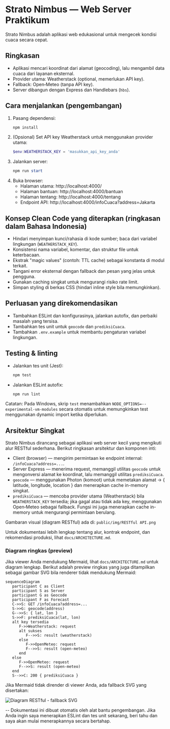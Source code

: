 # Strato Nimbus — Web Server Praktikum

Strato Nimbus adalah aplikasi web edukasional untuk mengecek kondisi cuaca secara cepat.

## Ringkasan
- Aplikasi mencari koordinat dari alamat (geocoding), lalu mengambil data cuaca dari layanan eksternal.
- Provider utama: Weatherstack (optional, memerlukan API key).
- Fallback: Open‑Meteo (tanpa API key).
- Server dibangun dengan Express dan Handlebars (`hbs`).

## Cara menjalankan (pengembangan)
1. Pasang dependensi:
   ```powershell
   npm install
   ```
2. (Opsional) Set API key Weatherstack untuk menggunakan provider utama:
   ```powershell
   $env:WEATHERSTACK_KEY = 'masukkan_api_key_anda'
   ```
3. Jalankan server:
   ```powershell
   npm run start
   ```
4. Buka browser:
   - Halaman utama: http://localhost:4000/
   - Halaman bantuan: http://localhost:4000/bantuan
   - Halaman tentang: http://localhost:4000/tentang
   - Endpoint API: http://localhost:4000/infoCuaca?address=Jakarta

## Konsep Clean Code yang diterapkan (ringkasan dalam Bahasa Indonesia)
- Hindari menyimpan kunci/rahasia di kode sumber; baca dari variabel lingkungan (`WEATHERSTACK_KEY`).
- Konsistensi nama variabel, komentar, dan struktur file untuk keterbacaan.
- Ekstrak "magic values" (contoh: TTL cache) sebagai konstanta di modul terkait.
- Tangani error eksternal dengan fallback dan pesan yang jelas untuk pengguna.
- Gunakan caching singkat untuk mengurangi risiko rate limit.
- Simpan styling di berkas CSS (hindari inline style bila memungkinkan).

## Perluasan yang direkomendasikan
- Tambahkan ESLint dan konfigurasinya, jalankan autofix, dan perbaiki masalah yang tersisa.
- Tambahkan tes unit untuk `geocode` dan `prediksiCuaca`.
- Tambahkan `.env.example` untuk membantu pengaturan variabel lingkungan.

## Testing & linting
- Jalankan tes unit (Jest):
   ```powershell
   npm test
   ```
- Jalankan ESLint autofix:
   ```powershell
   npm run lint
   ```

Catatan: Pada Windows, skrip `test` menambahkan `NODE_OPTIONS=--experimental-vm-modules` secara otomatis untuk memungkinkan test menggunakan dynamic import ketika diperlukan.

## Arsitektur Singkat

Strato Nimbus dirancang sebagai aplikasi web server kecil yang mengikuti alur RESTful sederhana. Berikut ringkasan arsitektur dan komponen inti:

- Client (browser) — mengirim permintaan ke endpoint internal: `/infoCuaca?address=...`.
- Server Express — menerima request, memanggil utilitas `geocode` untuk mengonversi alamat ke koordinat, lalu memanggil utilitas `prediksiCuaca`.
- `geocode` — menggunakan Photon (komoot) untuk memetakan alamat -> { latitude, longitude, location } dan menerapkan cache in-memory singkat.
- `prediksiCuaca` — mencoba provider utama (Weatherstack) bila `WEATHERSTACK_KEY` tersedia; jika gagal atau tidak ada key, menggunakan Open‑Meteo sebagai fallback. Fungsi ini juga menerapkan cache in-memory untuk mengurangi permintaan berulang.

Gambaran visual (diagram RESTful) ada di: `public/img/RESTful API.png`

Untuk dokumentasi lebih lengkap tentang alur, kontrak endpoint, dan rekomendasi produksi, lihat `docs/ARCHITECTURE.md`.

### Diagram ringkas (preview)

Jika viewer Anda mendukung Mermaid, lihat `docs/ARCHITECTURE.md` untuk diagram lengkap. Berikut adalah preview ringkas yang juga ditampilkan sebagai gambar SVG bila renderer tidak mendukung Mermaid:

```mermaid
sequenceDiagram
   participant C as Client
   participant S as Server
   participant G as Geocode
   participant F as Forecast
   C->>S: GET /infoCuaca?address=...
   S->>G: geocode(address)
   G-->>S: { lat, lon }
   S->>F: prediksiCuaca(lat, lon)
   alt key tersedia
      F->>Weatherstack: request
      alt sukses
         F-->>S: result (weatherstack)
      else
         F->>OpenMeteo: request
         F-->>S: result (open-meteo)
      end
   else
      F->>OpenMeteo: request
      F-->>S: result (open-meteo)
   end
   S-->>C: 200 { prediksiCuaca }
```

Jika Mermaid tidak dirender di viewer Anda, ada fallback SVG yang disertakan: 

![Diagram RESTful - fallback SVG](/img/RESTful_API_small.svg)

--
Dokumentasi ini dibuat otomatis oleh alat bantu pengembangan. Jika Anda ingin saya menerapkan ESLint dan tes unit sekarang, beri tahu dan saya akan mulai menerapkannya secara bertahap.
